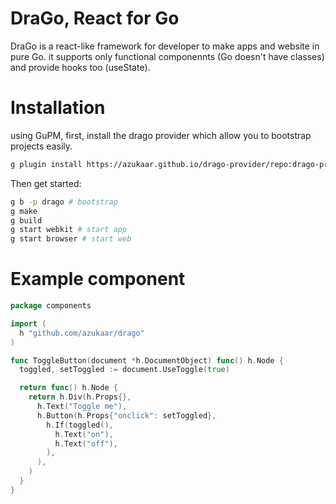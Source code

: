# DraGo, React for Go

DraGo is a react-like framework for developer to make apps and website in pure Go.
it supports only functional componennts (Go doesn't have classes) and provide hooks too (useState).

# Installation

using GuPM, first, install the drago provider which allow you to bootstrap projects easily.

```bash
g plugin install https://azukaar.github.io/drago-provider/repo:drago-provider
```

Then get started: 

```bash
g b -p drago # bootstrap
g make
g build
g start webkit # start app
g start browser # start web
```

# Example component

```go
package components

import (
  h "github.com/azukaar/drago"
)

func ToggleButton(document *h.DocumentObject) func() h.Node {
  toggled, setToggled := document.UseToggle(true)

  return func() h.Node {
    return h.Div(h.Props{},
      h.Text("Toggle me"),
      h.Button(h.Props{"onclick": setToggled},
        h.If(toggled(),
          h.Text("on"),
          h.Text("off"),
        ),
      ),
    )
  }
}

```